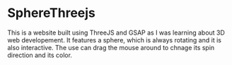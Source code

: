 # SphereThreejs

This is a website built using ThreeJS and GSAP as I was learning about 3D web developement. It features a sphere, which is always rotating and it is also interactive. The use can drag the mouse around to chnage its spin direction and its color.

